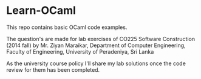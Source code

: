 Learn-OCaml
===========

This repo contains basic OCaml code examples.

The question's are made for lab exercises of CO225 Software Construction (2014 fall) by Mr. Ziyan Maraikar, Department of Computer Engineering, Faculty of Engineering, University of Peradeniya, Sri Lanka

As the university course policy I'll share my lab solutions once the code review for them has been completed.
